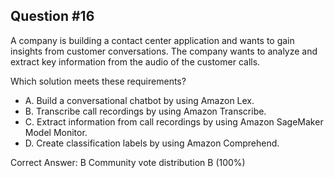 ## Question #16

A company is building a contact center application and wants to gain insights from customer conversations. The company wants to analyze and extract key information from the audio of the customer calls.

Which solution meets these requirements?

- A. Build a conversational chatbot by using Amazon Lex.
- B. Transcribe call recordings by using Amazon Transcribe.
- C. Extract information from call recordings by using Amazon SageMaker Model Monitor.
- D. Create classification labels by using Amazon Comprehend. 

Correct Answer: 
B Community vote distribution B (100%)